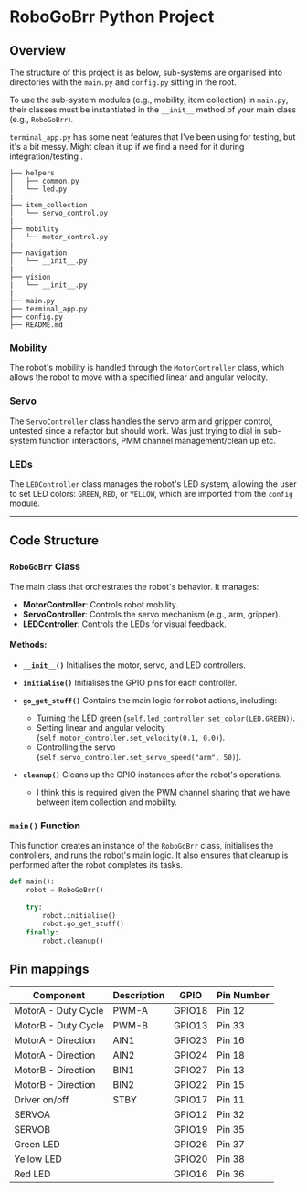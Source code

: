# RoboGoBrr Python Project

## Overview
The structure of this project is as below, sub-systems are organised into directories with the `main.py` and `config.py` sitting in the root. 

To use the sub-system modules (e.g., mobility, item collection) in `main.py`, their classes must be instantiated in the `__init__` method of your main class (e.g., `RoboGoBrr`).

`terminal_app.py` has some neat features that I've been using for testing, but it's a bit messy. Might clean it up if we find a need for it during integration/testing .

```
├── helpers
│   ├── common.py
│   └── led.py
|
├── item_collection
│   └── servo_control.py
|
├── mobility
│   └── motor_control.py
|
├── navigation
│   └── __init__.py
|
├── vision
|   └── __init__.py
|
├── main.py
├── terminal_app.py
├── config.py
├── README.md
```

### Mobility
The robot's mobility is handled through the `MotorController` class, which allows the robot to move with a specified linear and angular velocity.

### Servo
The `ServoController` class handles the servo arm and gripper control, untested since a refactor but should work. Was just trying to dial in sub-system function interactions, PMM channel management/clean up etc.

### LEDs
The `LEDController` class manages the robot's LED system, allowing the user to set LED colors: `GREEN`, `RED`, or `YELLOW`, which are imported from the `config` module.

---

## Code Structure

### `RoboGoBrr` Class
The main class that orchestrates the robot's behavior. It manages:
- **MotorController**: Controls robot mobility.
- **ServoController**: Controls the servo mechanism (e.g., arm, gripper).
- **LEDController**: Controls the LEDs for visual feedback.

#### Methods:

- **`__init__()`**
  Initialises the motor, servo, and LED controllers.

- **`initialise()`**
  Initialises the GPIO pins for each controller.

- **`go_get_stuff()`**
  Contains the main logic for robot actions, including:
  - Turning the LED green (`self.led_controller.set_color(LED.GREEN)`).
  - Setting linear and angular velocity (`self.motor_controller.set_velocity(0.1, 0.0)`).
  - Controlling the servo (`self.servo_controller.set_servo_speed("arm", 50)`).

- **`cleanup()`**
  Cleans up the GPIO instances after the robot's operations.
   - I think this is required given the PWM channel sharing that we have between item collection and mobiilty.

### `main()` Function
This function creates an instance of the `RoboGoBrr` class, initialises the controllers, and runs the robot's main logic. It also ensures that cleanup is performed after the robot completes its tasks.

```python
def main():
    robot = RoboGoBrr() 
    
    try:
        robot.initialise()  
        robot.go_get_stuff()         
    finally:
        robot.cleanup()     
```

## Pin mappings
| Component               | Description     | GPIO  | Pin Number |
|-------------------------|-----------------|-------|------------|
| MotorA - Duty Cycle     | PWM-A           | GPIO18| Pin 12     |
| MotorB - Duty Cycle     | PWM-B           | GPIO13| Pin 33     |
| MotorA - Direction      | AIN1            | GPIO23| Pin 16     |
| MotorA - Direction      | AIN2            | GPIO24| Pin 18     |
| MotorB - Direction      | BIN1            | GPIO27| Pin 13     |
| MotorB - Direction      | BIN2            | GPIO22| Pin 15     |
| Driver on/off           | STBY            | GPIO17| Pin 11     |
| SERVOA                  |                 | GPIO12| Pin 32     |
| SERVOB                  |                 | GPIO19| Pin 35     |
| Green LED               |                 | GPIO26| Pin 37     |
| Yellow LED              |                 | GPIO20| Pin 38     |
| Red LED                 |                 | GPIO16| Pin 36     |
